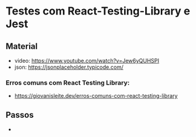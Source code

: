 # Testes com React-Testing-Library e Jest

## Material
- video: https://www.youtube.com/watch?v=Jew6yQUHSPI
- json: https://jsonplaceholder.typicode.com/

### Erros comuns com React Testing Library: 
- https://giovanisleite.dev/erros-comuns-com-react-testing-library

## Passos
- 